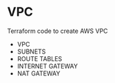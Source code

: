 # VPC

<p>Terraform code to create AWS VPC</p>

- VPC
- SUBNETS
- ROUTE TABLES
- INTERNET GATEWAY
- NAT GATEWAY
